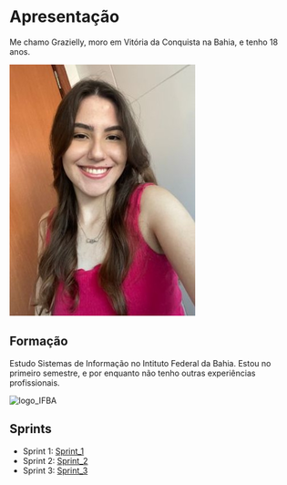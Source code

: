 # Apresentação

Me chamo Grazielly, moro em Vitória da Conquista na Bahia, e tenho 18 anos.      

![foto](img/foto.jpeg)

## Formação

Estudo Sistemas de Informação no Intituto Federal da Bahia. Estou no primeiro semestre, e por enquanto não tenho outras experiências profissionais. 

![logo_IFBA](https://doity.com.br/media/doity/eventos/evento-59098-logo_organizador.png)

## Sprints

* Sprint 1: [Sprint_1](https://github.com/grazysb/Programa_de_Bolsas_Compass-UOL/blob/ae792cc4e47d007bb98cd8946486d22eda20b479/README_s1.md)
* Sprint 2: [Sprint_2](https://github.com/grazysb/Programa_de_Bolsas_Compass-UOL/blob/ea3f307867ca422e7e7bc50fa7aa933f3925da51/README_s2.md)
* Sprint 3: [Sprint_3](https://github.com/grazysb/Programa_de_Bolsas_Compass-UOL/blob/2ef6579803e033354def9b2c86e89aac05bb1d62/README_s3.md)